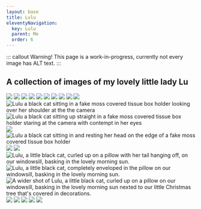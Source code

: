 ```yaml
---
layout: base
title: Lulu
eleventyNavigation:
  key: Lulu
  parent: Me
  order: 6
---
```


::: callout Warning!
This page is a work-in-progress, currently not every image has ALT text.
:::

## A collection of images of my lovely little lady Lu

![](./public/assets/img/IMG_1652.png)
![](./public/assets/img/IMG_1903.png)
![](./public/assets/img/IMG_1919.png)
![](./public/assets/img/IMG_1947.JPG)
![](./public/assets/img/IMG_1968.png)
![](./public/assets/img/IMG_1969.png)
![](./public/assets/img/IMG_1976.png)
![](./public/assets/img/IMG_1983.png)
![](./public/assets/img/IMG_2021.png)
![](./public/assets/img/IMG_2026.png)
![Lulu a black cat sitting in a fake moss covered tissue box holder looking over her shoulder at the the camera](./public/assets/img/IMG_2062.png)
![Lulu a black cat sitting up straight in a fake moss covered tissue box holder staring at the camera with contempt in her eyes](./public/assets/img/IMG_2065.png)
![](./public/assets/img/IMG_2067.png)
![Lulu a black cat sitting in and resting her head on the edge of a fake moss covered tissue box holder](./public/assets/img/IMG_2068.png)
![](./public/assets/img/IMG_2088.png)
![](./public/assets/img/IMG_2102.png)
![Lulu, a little black cat, curled up on a pillow with her tail hanging off, on our windowsill, basking in the lovely morning sun.](./public/assets/img/IMG_2111.png)
![Lulu, a little black cat, completely enveloped in the pillow on our windowsill, basking in the lovely morning sun.](./public/assets/img/IMG_2112.png)
![A wider shot of Lulu, a little black cat, curled up on a pillow on our windowsill, basking in the lovely morning sun nexted to our little Christmas tree that's covered in decorations.](./public/assets/img/IMG_2113.png)
![](./public/assets/img/IMG_2117.png)
![](./public/assets/img/IMG_2118.png)
![](./public/assets/img/IMG_2122.png)
![](./public/assets/img/IMG_2127.png)
![](./public/assets/img/IMG_2128.png)
